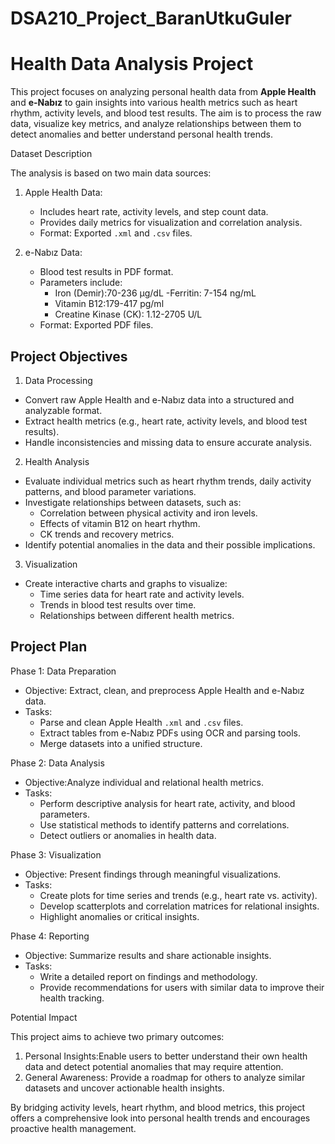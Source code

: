 # DSA210_Project_BaranUtkuGuler

# Health Data Analysis Project

This project focuses on analyzing personal health data from **Apple Health** and **e-Nabız** to gain insights into various health metrics such as heart rhythm, activity levels, and blood test results. The aim is to process the raw data, visualize key metrics, and analyze relationships between them to detect anomalies and better understand personal health trends.

 Dataset Description

The analysis is based on two main data sources:

1. Apple Health Data:
   - Includes heart rate, activity levels, and step count data.
   - Provides daily metrics for visualization and correlation analysis.
   - Format: Exported `.xml` and `.csv` files.

2. e-Nabız Data:
   - Blood test results in PDF format.
   - Parameters include:
     - Iron (Demir):70-236 µg/dL
     -Ferritin: 7-154 ng/mL
     - Vitamin B12:179-417 pg/ml
     - Creatine Kinase (CK): 1.12-2705 U/L
   - Format: Exported PDF files.

## Project Objectives

 1. Data Processing
   - Convert raw Apple Health and e-Nabız data into a structured and analyzable format.
   - Extract health metrics (e.g., heart rate, activity levels, and blood test results).
   - Handle inconsistencies and missing data to ensure accurate analysis.

 2. Health Analysis
   - Evaluate individual metrics such as heart rhythm trends, daily activity patterns, and blood parameter variations.
   - Investigate relationships between datasets, such as:
     - Correlation between physical activity and iron levels.
     - Effects of vitamin B12 on heart rhythm.
     - CK trends and recovery metrics.
   - Identify potential anomalies in the data and their possible implications.

 3. Visualization
   - Create interactive charts and graphs to visualize:
     - Time series data for heart rate and activity levels.
     - Trends in blood test results over time.
     - Relationships between different health metrics.

## Project Plan

 Phase 1: Data Preparation
- Objective: Extract, clean, and preprocess Apple Health and e-Nabız data.
- Tasks:
  - Parse and clean Apple Health `.xml` and `.csv` files.
  - Extract tables from e-Nabız PDFs using OCR and parsing tools.
  - Merge datasets into a unified structure.

 Phase 2: Data Analysis
- Objective:Analyze individual and relational health metrics.
- Tasks:
  - Perform descriptive analysis for heart rate, activity, and blood parameters.
  - Use statistical methods to identify patterns and correlations.
  - Detect outliers or anomalies in health data.

 Phase 3: Visualization
- Objective: Present findings through meaningful visualizations.
- Tasks:
  - Create plots for time series and trends (e.g., heart rate vs. activity).
  - Develop scatterplots and correlation matrices for relational insights.
  - Highlight anomalies or critical insights.

 Phase 4: Reporting
- Objective: Summarize results and share actionable insights.
- Tasks:
  - Write a detailed report on findings and methodology.
  - Provide recommendations for users with similar data to improve their health tracking.

Potential Impact

This project aims to achieve two primary outcomes:
1. Personal Insights:Enable users to better understand their own health data and detect potential anomalies that may require attention.
2. General Awareness: Provide a roadmap for others to analyze similar datasets and uncover actionable health insights.

By bridging activity levels, heart rhythm, and blood metrics, this project offers a comprehensive look into personal health trends and encourages proactive health management.
